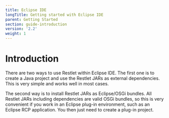 ```yaml
---
title: Eclipse IDE
longTitle: Getting started with Eclipse IDE
parent: Getting Started
section: guide-introduction
version: '2.2'
weight: 1
---
```

# Introduction

There are two ways to use Restlet within Eclipse IDE. The first one is
to create a Java project and use the Restlet JARs as external
dependencies. This is very simple and works well in most cases.

The second way is to install Restlet JARs as Eclipse/OSGi bundles. All
Restlet JARs including dependencies are valid OSGi bundles, so this is
very convenient if you work in an Eclipse plug-in environment, such as
an Eclipse RCP application. You then just need to create a plug-in
project.
